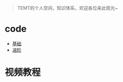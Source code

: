 > TEMT的个人空间，知识体系，欢迎各位来此观光~

# code

- [基础](http://taolangwu.cn/MyKnowledgeSystemPlus/#/note/code/base/base_index)
- [进阶](http://taolangwu.cn/MyKnowledgeSystemPlus/#/note/code/advance/advance_index)

# 视频教程


